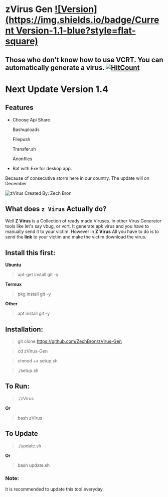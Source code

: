 # zVirus Gen [![Version](https://img.shields.io/badge/Current Version-1.1-blue?style=flat-square)](https://github.com/ZechBron)
Those who don't know how to use VCRT. You can automatically generate a virus.
[![HitCount](http://hits.dwyl.com/ZechBron/zVirus-Gen.svg)](http://hits.dwyl.com/ZechBron/zVirus-Gen)
---

# Next Update Version 1.4
## Features

+ Choose Api Share

   Bashuploads

   Filepush
   
   Transfer.sh
   
   Anonfiles

+ Bat with Exe for deskop app.

Because of consecutive storm here in our country. The update will on December


![zVirus Created By: Zech Bron](https://raw.githubusercontent.com/ZechBron/zVirus-Gen/zVirus/IMG_20200927_175911.png)

## What does `z Virus` Actually do?
Well __Z Virus__ is a Collection of ready made Viruses.
In other Virus Generator tools like let's say vbug, or vcrt. It generate apk virus and you have to manually send it to your victim.
However in __Z Virus__ All you have to do is to send the __link__ to your victim and make the victim download the virus. 


## Install this first:
__Ubuntu__
> apt-get install git -y

__Termux__
> pkg install git -y

__Other__
> apt install git -y


## Installation:
> git clone https://github.com/ZechBron/zVirus-Gen

> cd zVirus-Gen

> chmod +x setup.sh

> ./setup.sh


## To Run:
> ./zVirus

__Or__

> bash zVirus


## To Update
> ./update.sh

__Or__

> bash update.sh

### Note:
It is recommended to update this tool everyday.
